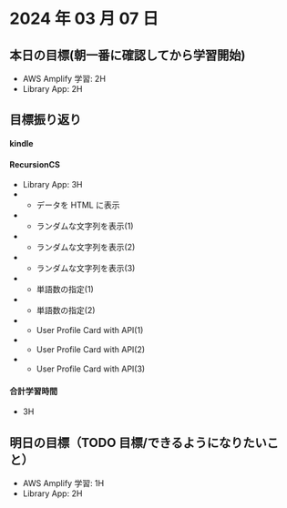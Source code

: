 # 2024 年 03 月 07 日

## 本日の目標(朝一番に確認してから学習開始)

- AWS Amplify 学習: 2H
- Library App: 2H

## 目標振り返り

#### kindle

#### RecursionCS

- Library App: 3H
- - データを HTML に表示
- - ランダムな文字列を表示(1)
- - ランダムな文字列を表示(2)
- - ランダムな文字列を表示(3)
- - 単語数の指定(1)
- - 単語数の指定(2)
- - User Profile Card with API(1)
- - User Profile Card with API(2)
- - User Profile Card with API(3)

#### 合計学習時間

- 3H

## 明日の目標（TODO 目標/できるようになりたいこと）

- AWS Amplify 学習: 1H
- Library App: 2H
